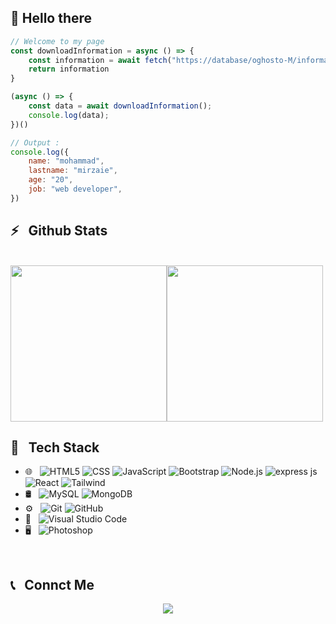## :wave: Hello there  

```javascript  
// Welcome to my page  
const downloadInformation = async () => {  
    const information = await fetch("https://database/oghosto-M/information").then(res => res.json())  
    return information  
}

(async () => {  
    const data = await downloadInformation();  
    console.log(data);
})() 

// Output :  
console.log({  
    name: "mohammad",  
    lastname: "mirzaie",  
    age: "20",  
    job: "web developer",  
})
```
<h2>⚡️ &nbsp; Github Stats</h2>
<br/>
<div style="display: flex; justify-content: justify-around; align-items: center;">  
<img height=250 src="https://github-readme-stats.vercel.app/api?username=oghosto-M&show_icons=true&theme=merko&card_width=300"/>
<img height=250 src="https://github-readme-stats.vercel.app/api/top-langs/?username=oghosto-M&size_weight=0.5&count_weight=0.5&theme=merko"/>
</div>  
<h2>🔧 &nbsp; Tech Stack</h2>

- 🌐 &nbsp;
  ![HTML5](https://img.shields.io/badge/-HTML5-333333?style=flat&logo=HTML5)
  ![CSS](https://img.shields.io/badge/-CSS-333333?style=flat&logo=CSS3&logoColor=1572B6)
  ![JavaScript](https://img.shields.io/badge/-JavaScript-333333?style=flat&logo=javascript)
  ![Bootstrap](https://img.shields.io/badge/-Bootstrap-333333?style=flat&logo=bootstrap&logoColor=563D7C)
  ![Node.js](https://img.shields.io/badge/-Node.js-333333?style=flat&logo=node.js)
  ![express js](https://img.shields.io/badge/-express.js-333333?style=flat&logo=express.js)
  ![React](https://img.shields.io/badge/-React-333333?style=flat&logo=react)
  ![Tailwind](https://img.shields.io/badge/-tailwind-333333?style=flat&logo=tailwind)
- 🛢 &nbsp;
  ![MySQL](https://img.shields.io/badge/-MySQL-333333?style=flat&logo=mysql)
  ![MongoDB](https://img.shields.io/badge/-MongoDB-333333?style=flat&logo=mongodb)
- ⚙️ &nbsp;
  ![Git](https://img.shields.io/badge/-Git-333333?style=flat&logo=git)
  ![GitHub](https://img.shields.io/badge/-GitHub-333333?style=flat&logo=github)
- 🔧 &nbsp;
  ![Visual Studio Code](https://img.shields.io/badge/-Visual%20Studio%20Code-333333?style=flat&logo=visual-studio-code&logoColor=007ACC)
- 🖥 &nbsp;
  ![Photoshop](https://img.shields.io/badge/-Photoshop-333333?style=flat&logo=adobe-photoshop)

<br />


<h2>📞 &nbsp; Connct Me </h2>

<p align="center">
  <a href="https://t.me/aminkhoy78/">
    <img src="https://img.shields.io/badge/Telegram-@AminKhoy78-blue?style=flat&logo=telegram" />
  </a>
</p>
